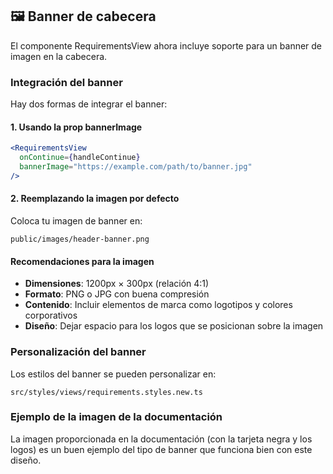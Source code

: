 ## 🖼️ Banner de cabecera

El componente RequirementsView ahora incluye soporte para un banner de imagen en la cabecera.

### Integración del banner

Hay dos formas de integrar el banner:

#### 1. Usando la prop bannerImage

```jsx
<RequirementsView 
  onContinue={handleContinue}
  bannerImage="https://example.com/path/to/banner.jpg"
/>
```

#### 2. Reemplazando la imagen por defecto

Coloca tu imagen de banner en:

```
public/images/header-banner.png
```

#### Recomendaciones para la imagen

- **Dimensiones**: 1200px × 300px (relación 4:1)
- **Formato**: PNG o JPG con buena compresión
- **Contenido**: Incluir elementos de marca como logotipos y colores corporativos
- **Diseño**: Dejar espacio para los logos que se posicionan sobre la imagen

### Personalización del banner

Los estilos del banner se pueden personalizar en:

```
src/styles/views/requirements.styles.new.ts
```

### Ejemplo de la imagen de la documentación

La imagen proporcionada en la documentación (con la tarjeta negra y los logos) es un buen ejemplo del tipo de banner que funciona bien con este diseño.
